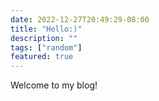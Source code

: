 ```yaml
---
date: 2022-12-27T20:49:29-08:00
title: "Hello:)"
description: ""
tags: ["random"]
featured: true
---
```


Welcome to my blog!




